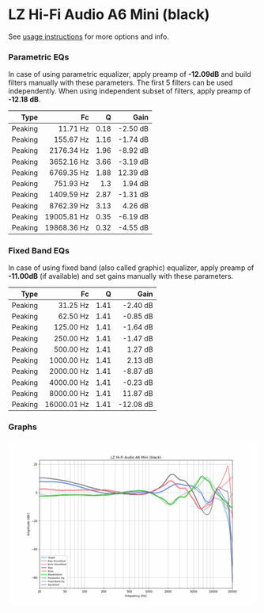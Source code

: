 # LZ Hi-Fi Audio A6 Mini (black)
See [usage instructions](https://github.com/jaakkopasanen/AutoEq#usage) for more options and info.

### Parametric EQs
In case of using parametric equalizer, apply preamp of **-12.09dB** and build filters manually
with these parameters. The first 5 filters can be used independently.
When using independent subset of filters, apply preamp of **-12.18 dB**.

| Type    | Fc          |    Q | Gain     |
|--------:|------------:|-----:|---------:|
| Peaking | 11.71 Hz    | 0.18 | -2.50 dB |
| Peaking | 155.67 Hz   | 1.16 | -1.74 dB |
| Peaking | 2176.34 Hz  | 1.96 | -8.92 dB |
| Peaking | 3652.16 Hz  | 3.66 | -3.19 dB |
| Peaking | 6769.35 Hz  | 1.88 | 12.39 dB |
| Peaking | 751.93 Hz   | 1.3  | 1.94 dB  |
| Peaking | 1409.59 Hz  | 2.87 | -1.31 dB |
| Peaking | 8762.39 Hz  | 3.13 | 4.26 dB  |
| Peaking | 19005.81 Hz | 0.35 | -6.19 dB |
| Peaking | 19868.36 Hz | 0.32 | -4.55 dB |

### Fixed Band EQs
In case of using fixed band (also called graphic) equalizer, apply preamp of **-11.00dB**
(if available) and set gains manually with these parameters.

| Type    | Fc          |    Q | Gain      |
|--------:|------------:|-----:|----------:|
| Peaking | 31.25 Hz    | 1.41 | -2.40 dB  |
| Peaking | 62.50 Hz    | 1.41 | -0.85 dB  |
| Peaking | 125.00 Hz   | 1.41 | -1.64 dB  |
| Peaking | 250.00 Hz   | 1.41 | -1.47 dB  |
| Peaking | 500.00 Hz   | 1.41 | 1.27 dB   |
| Peaking | 1000.00 Hz  | 1.41 | 2.13 dB   |
| Peaking | 2000.00 Hz  | 1.41 | -8.87 dB  |
| Peaking | 4000.00 Hz  | 1.41 | -0.23 dB  |
| Peaking | 8000.00 Hz  | 1.41 | 11.87 dB  |
| Peaking | 16000.01 Hz | 1.41 | -12.08 dB |

### Graphs
![](./LZ%20Hi-Fi%20Audio%20A6%20Mini%20(black).png)
